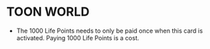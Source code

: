# TOON WORLD

*   The 1000 Life Points needs to only be paid once when this card is activated. Paying 1000 Life Points is a cost.
